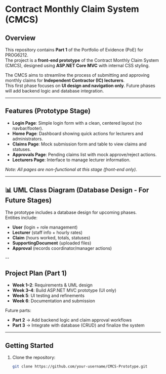 # Contract Monthly Claim System (CMCS) 

## Overview
This repository contains **Part 1** of the Portfolio of Evidence (PoE) for PROG6212.  
The project is a **front-end prototype** of the Contract Monthly Claim System (CMCS), designed using **ASP.NET Core MVC** with internal CSS styling.

The CMCS aims to streamline the process of submitting and approving monthly claims for **Independent Contractor (IC) lecturers**.  
This first phase focuses on **UI design and navigation only**. Future phases will add backend logic and database integration.

---

## Features (Prototype Stage)
- **Login Page**: Simple login form with a clean, centered layout (no navbar/footer).
- **Home Page**: Dashboard showing quick actions for lecturers and administrators.
- **Claims Page**: Mock submission form and table to view claims and statuses.
- **Approvals Page**: Pending claims list with mock approve/reject actions.
- **Lecturers Page**: Interface to manage lecturer information.

*Note: All pages are non-functional at this stage (front-end only).*

---

## 📊 UML Class Diagram (Database Design - For Future Stages)
The prototype includes a database design for upcoming phases.  
Entities include:
- **User** (login + role management)  
- **Lecturer** (staff info + hourly rates)  
- **Claim** (hours worked, totals, statuses)  
- **SupportingDocument** (uploaded files)  
- **Approval** (records coordinator/manager actions)  

--

## Project Plan (Part 1)
- **Week 1–2**: Requirements & UML design  
- **Week 3–4**: Build ASP.NET MVC prototype (UI only)  
- **Week 5**: UI testing and refinements  
- **Week 6**: Documentation and submission  

Future parts:
- **Part 2** → Add backend logic and claim approval workflows  
- **Part 3** → Integrate with database (CRUD) and finalize the system  

---

## Getting Started
1. Clone the repository:  
   ```bash
   git clone https://github.com/your-username/CMCS-Prototype.git
